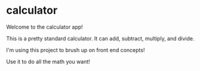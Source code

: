 # calculator

Welcome to the calculator app!

This is a pretty standard calculator. It can add, subtract, multiply, and divide.

I'm using this project to brush up on front end concepts!

Use it to do all the math you want!